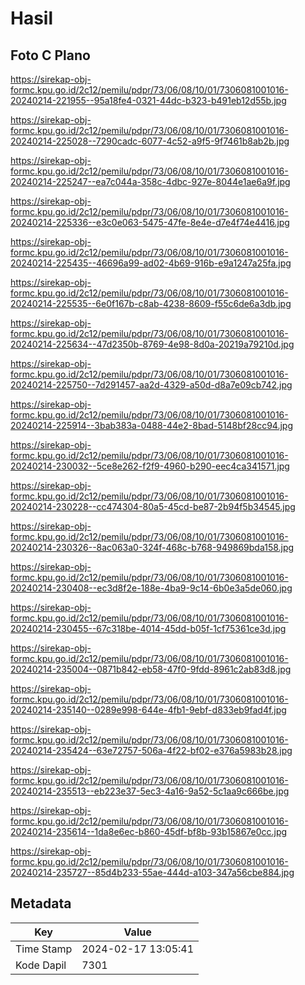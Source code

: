 # Hasil

## Foto C Plano

https://sirekap-obj-formc.kpu.go.id/2c12/pemilu/pdpr/73/06/08/10/01/7306081001016-20240214-221955--95a18fe4-0321-44dc-b323-b491eb12d55b.jpg

https://sirekap-obj-formc.kpu.go.id/2c12/pemilu/pdpr/73/06/08/10/01/7306081001016-20240214-225028--7290cadc-6077-4c52-a9f5-9f7461b8ab2b.jpg

https://sirekap-obj-formc.kpu.go.id/2c12/pemilu/pdpr/73/06/08/10/01/7306081001016-20240214-225247--ea7c044a-358c-4dbc-927e-8044e1ae6a9f.jpg

https://sirekap-obj-formc.kpu.go.id/2c12/pemilu/pdpr/73/06/08/10/01/7306081001016-20240214-225336--e3c0e063-5475-47fe-8e4e-d7e4f74e4416.jpg

https://sirekap-obj-formc.kpu.go.id/2c12/pemilu/pdpr/73/06/08/10/01/7306081001016-20240214-225435--46696a99-ad02-4b69-916b-e9a1247a25fa.jpg

https://sirekap-obj-formc.kpu.go.id/2c12/pemilu/pdpr/73/06/08/10/01/7306081001016-20240214-225535--6e0f167b-c8ab-4238-8609-f55c6de6a3db.jpg

https://sirekap-obj-formc.kpu.go.id/2c12/pemilu/pdpr/73/06/08/10/01/7306081001016-20240214-225634--47d2350b-8769-4e98-8d0a-20219a79210d.jpg

https://sirekap-obj-formc.kpu.go.id/2c12/pemilu/pdpr/73/06/08/10/01/7306081001016-20240214-225750--7d291457-aa2d-4329-a50d-d8a7e09cb742.jpg

https://sirekap-obj-formc.kpu.go.id/2c12/pemilu/pdpr/73/06/08/10/01/7306081001016-20240214-225914--3bab383a-0488-44e2-8bad-5148bf28cc94.jpg

https://sirekap-obj-formc.kpu.go.id/2c12/pemilu/pdpr/73/06/08/10/01/7306081001016-20240214-230032--5ce8e262-f2f9-4960-b290-eec4ca341571.jpg

https://sirekap-obj-formc.kpu.go.id/2c12/pemilu/pdpr/73/06/08/10/01/7306081001016-20240214-230228--cc474304-80a5-45cd-be87-2b94f5b34545.jpg

https://sirekap-obj-formc.kpu.go.id/2c12/pemilu/pdpr/73/06/08/10/01/7306081001016-20240214-230326--8ac063a0-324f-468c-b768-949869bda158.jpg

https://sirekap-obj-formc.kpu.go.id/2c12/pemilu/pdpr/73/06/08/10/01/7306081001016-20240214-230408--ec3d8f2e-188e-4ba9-9c14-6b0e3a5de060.jpg

https://sirekap-obj-formc.kpu.go.id/2c12/pemilu/pdpr/73/06/08/10/01/7306081001016-20240214-230455--67c318be-4014-45dd-b05f-1cf75361ce3d.jpg

https://sirekap-obj-formc.kpu.go.id/2c12/pemilu/pdpr/73/06/08/10/01/7306081001016-20240214-235004--0871b842-eb58-47f0-9fdd-8961c2ab83d8.jpg

https://sirekap-obj-formc.kpu.go.id/2c12/pemilu/pdpr/73/06/08/10/01/7306081001016-20240214-235140--0289e998-644e-4fb1-9ebf-d833eb9fad4f.jpg

https://sirekap-obj-formc.kpu.go.id/2c12/pemilu/pdpr/73/06/08/10/01/7306081001016-20240214-235424--63e72757-506a-4f22-bf02-e376a5983b28.jpg

https://sirekap-obj-formc.kpu.go.id/2c12/pemilu/pdpr/73/06/08/10/01/7306081001016-20240214-235513--eb223e37-5ec3-4a16-9a52-5c1aa9c666be.jpg

https://sirekap-obj-formc.kpu.go.id/2c12/pemilu/pdpr/73/06/08/10/01/7306081001016-20240214-235614--1da8e6ec-b860-45df-bf8b-93b15867e0cc.jpg

https://sirekap-obj-formc.kpu.go.id/2c12/pemilu/pdpr/73/06/08/10/01/7306081001016-20240214-235727--85d4b233-55ae-444d-a103-347a56cbe884.jpg


## Metadata

| Key        | Value               |
| ---------- | ------------------- |
| Time Stamp | 2024-02-17 13:05:41 |
| Kode Dapil | 7301                |



